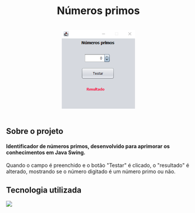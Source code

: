 <h1 align="center">
  Números primos
</h1>

<br>

<div align="center">
  <img src="assets/numerosPrimos.png" alt="Identificador de números primos" width="200" heigth="300">
</div>

<br>

## **Sobre o projeto**

#### Identificador de números primos, desenvolvido para aprimorar os conhecimentos em Java Swing.

Quando o campo é preenchido e o botão "Testar" é clicado, o "resultado" é alterado, mostrando se o número digitado é um número primo ou não.

## **Tecnologia utilizada**

<div>
<a href="https://www.java.com/pt-BR/">
  <img src="https://skillicons.dev/icons?i=java"/>
</a>
</div>
